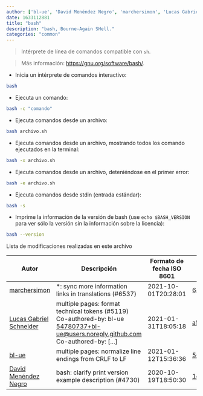 ```yaml
---
author: ['bl-ue', 'David Menéndez Negro', 'marchersimon', 'Lucas Gabriel Schneider']
date: 1633112881
title: "bash"
description: "bash, Bourne-Again SHell."
categories: "common"
---
```

> Intérprete de línea de comandos compatible con `sh`.

> Más información: <https://gnu.org/software/bash/>.

- Inicia un intérprete de comandos interactivo:

```bash
bash
```

- Ejecuta un comando:

```bash
bash -c "comando"
```

- Ejecuta comandos desde un archivo:

```bash
bash archivo.sh
```

- Ejecuta comandos desde un archivo, mostrando todos los comando ejecutados en la terminal:

```bash
bash -x archivo.sh
```

- Ejecuta comandos desde un archivo, deteniéndose en el primer error:

```bash
bash -e archivo.sh
```

- Ejecuta comandos desde stdin (entrada estándar):

```bash
bash -s
```

- Imprime la información de la versión de bash (use `echo $BASH_VERSION` para ver sólo la versión sin la información sobre la licencia):

```bash
bash --version
```
Lista de modificaciones realizadas en este archivo


Autor | Descripción | Formato de fecha ISO 8601 | Enlace a GitHub
------|-----|-----|-----
[marchersimon](mailto:50295997+marchersimon@users.noreply.github.com) | *: sync more information links in translations (#6537) | 2021-10-01T20:28:01 | [642dbf2e972e](https://github.com/tldr-pages/tldr/commit/642dbf2e972e388fab8c84ba3b4685fb862b6454)
[Lucas Gabriel Schneider](mailto:casdpa@gmail.com) | multiple pages: format technical tokens (#5119) Co-authored-by: bl-ue <54780737+bl-ue@users.noreply.github.com> Co-authored-by: [...] | 2021-01-31T18:05:18 | [a5fe31bc47ae](https://github.com/tldr-pages/tldr/commit/a5fe31bc47aece3efa5e66b52b3cf384f27d5d72)
[bl-ue](mailto:54780737+bl-ue@users.noreply.github.com) | multiple pages: normalize line endings from CRLF to LF | 2021-01-12T15:36:36 | [567dc4ce0663](https://github.com/tldr-pages/tldr/commit/567dc4ce0663231ea1b8b9533b327094eb82ba1f)
[David Menéndez Negro](mailto:dmnq@hotmail.es) | bash: clarify print version example description (#4730) | 2020-10-19T18:50:30 | [1ce8ecd6ed17](https://github.com/tldr-pages/tldr/commit/1ce8ecd6ed178dde7d3a9c05f54c8c90e964fb9a)

